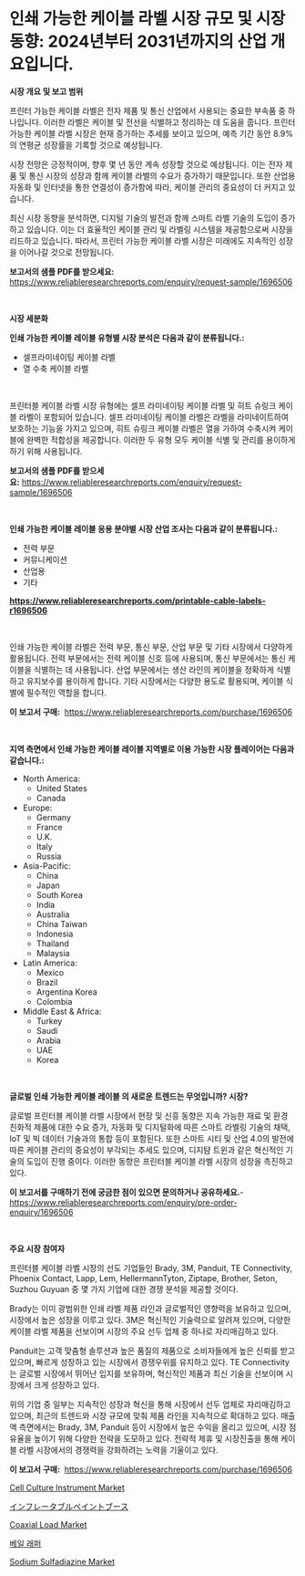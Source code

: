 <p><h1>인쇄 가능한 케이블 라벨 시장 규모 및 시장 동향: 2024년부터 2031년까지의 산업 개요입니다.</h1></p><p><strong>시장 개요 및 보고 범위</strong></p>
<p><p>프린터 가능한 케이블 라벨은 전자 제품 및 통신 산업에서 사용되는 중요한 부속품 중 하나입니다. 이러한 라벨은 케이블 및 전선을 식별하고 정리하는 데 도움을 줍니다. 프린터 가능한 케이블 라벨 시장은 현재 증가하는 추세를 보이고 있으며, 예측 기간 동안 8.9%의 연평균 성장률을 기록할 것으로 예상됩니다.</p><p>시장 전망은 긍정적이며, 향후 몇 년 동안 계속 성장할 것으로 예상됩니다. 이는 전자 제품 및 통신 시장의 성장과 함께 케이블 라벨의 수요가 증가하기 때문입니다. 또한 산업용 자동화 및 인터넷을 통한 연결성이 증가함에 따라, 케이블 관리의 중요성이 더 커지고 있습니다.</p><p>최신 시장 동향을 분석하면, 디지털 기술의 발전과 함께 스마트 라벨 기술의 도입이 증가하고 있습니다. 이는 더 효율적인 케이블 관리 및 라벨링 시스템을 제공함으로써 시장을 리드하고 있습니다. 따라서, 프린터 가능한 케이블 라벨 시장은 미래에도 지속적인 성장을 이어나갈 것으로 전망됩니다.</p></p>
<p><strong>보고서의 샘플 PDF를 받으세요:</strong> <a href="https://www.reliableresearchreports.com/enquiry/request-sample/1696506">https://www.reliableresearchreports.com/enquiry/request-sample/1696506</a></p>
<p>&nbsp;</p>
<p><strong>시장 세분화</strong></p>
<p><strong>인쇄 가능한 케이블 레이블 유형별 시장 분석은 다음과 같이 분류됩니다.:</strong></p>
<p><ul><li>셀프라미네이팅 케이블 라벨</li><li>열 수축 케이블 라벨</li></ul></p>
<p>&nbsp;</p>
<p><p>프린터블 케이블 라벨 시장 유형에는 셀프 라미네이팅 케이블 라벨 및 히트 슈링크 케이블 라벨이 포함되어 있습니다. 셀프 라미네이팅 케이블 라벨은 라벨을 라미네이트하여 보호하는 기능을 가지고 있으며, 히트 슈링크 케이블 라벨은 열을 가하여 수축시켜 케이블에 완벽한 적합성을 제공합니다. 이러한 두 유형 모두 케이블 식별 및 관리를 용이하게 하기 위해 사용됩니다.</p></p>
<p><strong>보고서의 샘플 PDF를 받으세요:</strong>&nbsp;<a href="https://www.reliableresearchreports.com/enquiry/request-sample/1696506">https://www.reliableresearchreports.com/enquiry/request-sample/1696506</a></p>
<p>&nbsp;</p>
<p><strong> 인쇄 가능한 케이블 레이블 응용 분야별 시장 산업 조사는 다음과 같이 분류됩니다.:</strong></p>
<p><ul><li>전력 부문</li><li>커뮤니케이션</li><li>산업용</li><li>기타</li></ul></p>
<p><strong><a href="https://www.reliableresearchreports.com/printable-cable-labels-r1696506">https://www.reliableresearchreports.com/printable-cable-labels-r1696506</a></strong></p>
<p>&nbsp;</p>
<p><p>인쇄 가능한 케이블 라벨은 전력 부문, 통신 부문, 산업 부문 및 기타 시장에서 다양하게 활용됩니다. 전력 부문에서는 전력 케이블 신호 등에 사용되며, 통신 부문에서는 통신 케이블을 식별하는 데 사용됩니다. 산업 부문에서는 생산 라인의 케이블을 정확하게 식별하고 유지보수를 용이하게 합니다. 기타 시장에서는 다양한 용도로 활용되며, 케이블 식별에 필수적인 역할을 합니다.</p></p>
<p><strong>이 보고서 구매:</strong>&nbsp; <a href="https://www.reliableresearchreports.com/purchase/1696506">https://www.reliableresearchreports.com/purchase/1696506</a></p>
<p>&nbsp;</p>
<p><strong>지역 측면에서 인쇄 가능한 케이블 레이블 지역별로 이용 가능한 시장 플레이어는 다음과 같습니다.:</strong></p>
<p><ul>
    <li>
        North America:
        <ul>
            <li>United States</li>
            <li>Canada</li>
        </ul>
    </li>
    <li>
        Europe:
        <ul>
            <li>Germany</li>
            <li>France</li>
            <li>U.K.</li>
            <li>Italy</li>
            <li>Russia</li>
        </ul>
    </li>
    <li>
        Asia-Pacific:
        <ul>
            <li>China</li>
            <li>Japan</li>
            <li>South Korea</li>
            <li>India</li>
            <li>Australia</li>
            <li>China Taiwan</li>
            <li>Indonesia</li>
            <li>Thailand</li>
            <li>Malaysia</li>
        </ul>
    </li>
    <li>
        Latin America:
        <ul>
            <li>Mexico</li>
            <li>Brazil</li>
            <li>Argentina Korea</li>
            <li>Colombia</li>
        </ul>
    </li>
    <li>
        Middle East & Africa:
        <ul>
            <li>Turkey</li>
            <li>Saudi</li>
            <li>Arabia</li>
            <li>UAE</li>
            <li>Korea</li>
        </ul>
    </li>
    </ul></p>
<p>&nbsp;</p>
<p><strong>글로벌 인쇄 가능한 케이블 레이블 의 새로운 트렌드는 무엇입니까? 시장?</strong></p>
<p><p>글로벌 프린터블 케이블 라벨 시장에서 현장 및 신흥 동향은 지속 가능한 재료 및 환경 친화적 제품에 대한 수요 증가, 자동화 및 디지털화에 따른 스마트 라벨링 기술의 채택, IoT 및 빅 데이터 기술과의 통합 등이 포함된다. 또한 스마트 시티 및 산업 4.0의 발전에 따른 케이블 관리의 중요성이 부각되는 추세도 있으며, 디지턈 트윈과 같은 혁신적인 기술의 도입이 진행 중이다. 이러한 동향은 프린터블 케이블 라벨 시장의 성장을 촉진하고 있다.</p></p>
<p><strong>이 보고서를 구매하기 전에 궁금한 점이 있으면 문의하거나 공유하세요.</strong>- <a href="https://www.reliableresearchreports.com/enquiry/pre-order-enquiry/1696506">https://www.reliableresearchreports.com/enquiry/pre-order-enquiry/1696506</a></p>
<p>&nbsp;</p>
<p><strong>주요 시장 참여자</strong></p>
<p><p>프린터블 케이블 라벨 시장의 선도 기업들인 Brady, 3M, Panduit, TE Connectivity, Phoenix Contact, Lapp, Lem, HellermannTyton, Ziptape, Brother, Seton, Suzhou Guyuan 중 몇 가지 기업에 대한 경쟁 분석을 제공할 것이다.</p><p>Brady는 이미 광범위한 인쇄 라벨 제품 라인과 글로벌적인 영향력을 보유하고 있으며, 시장에서 높은 성장을 이루고 있다. 3M은 혁신적인 기술력으로 알려져 있으며, 다양한 케이블 라벨 제품을 선보이며 시장의 주요 선두 업체 중 하나로 자리매김하고 있다.</p><p>Panduit는 고객 맞춤형 솔루션과 높은 품질의 제품으로 소비자들에게 높은 신뢰를 받고 있으며, 빠르게 성장하고 있는 시장에서 경쟁우위를 유지하고 있다. TE Connectivity는 글로벌 시장에서 뛰어난 입지를 보유하며, 혁신적인 제품과 최신 기술을 선보이며 시장에서 크게 성장하고 있다.</p><p>위의 기업 중 일부는 지속적인 성장과 혁신을 통해 시장에서 선두 업체로 자리매김하고 있으며, 최근의 트렌드와 시장 규모에 맞춰 제품 라인을 지속적으로 확대하고 있다. 매출액 측면에서는 Brady, 3M, Panduit 등이 시장에서 높은 수익을 올리고 있으며, 시장 점유율을 높이기 위해 다양한 전략을 도모하고 있다. 전략적 제휴 및 시장진출을 통해 케이블 라벨 시장에서의 경쟁력을 강화하려는 노력을 기울이고 있다.</p></p>
<p><strong>이 보고서 구매:</strong>&nbsp;&nbsp;<a href="https://www.reliableresearchreports.com/purchase/1696506">https://www.reliableresearchreports.com/purchase/1696506</a></p>
<p><p><a href="https://github.com/myacatherineblakecaczo9vcsw/Market-Research-Report-List-2/blob/main/cell-culture-instrument-market.md">Cell Culture Instrument Market</a></p><p><a href="https://medium.com/@jacksonmith1931/%E3%82%A4%E3%83%B3%E3%83%95%E3%83%AC%E3%83%BC%E3%82%BF%E3%83%96%E3%83%AB%E3%83%9A%E3%82%A4%E3%83%B3%E3%83%88%E3%83%96%E3%83%BC%E3%82%B9%E3%81%AE%E5%B8%82%E5%A0%B4%E8%A6%8F%E6%A8%A1%E3%81%AF-%E3%82%B0%E3%83%AD%E3%83%BC%E3%83%90%E3%83%AB%E7%94%A3%E6%A5%AD%E3%81%AB%E3%81%8A%E3%81%91%E3%82%8B%E6%9C%80%E9%81%A9%E3%81%AA%E3%83%9E%E3%83%BC%E3%82%B1%E3%83%86%E3%82%A3%E3%83%B3%E3%82%B0%E3%83%81%E3%83%A3%E3%83%8D%E3%83%AB%E3%82%92%E6%98%8E%E3%82%89%E3%81%8B%E3%81%AB%E3%81%97%E3%81%BE%E3%81%99-766b852338c9">インフレータブルペイントブース</a></p><p><a href="https://view.publitas.com/reportprime-1/coaxial-load-market-share-evolution-and-market-growth-trends-2024-2031/">Coaxial Load Market</a></p><p><a href="https://medium.com/@whitneymurphy1982/%EB%B2%A0%EC%9D%BC-%EB%9E%98%ED%8D%BC-%EC%8B%9C%EC%9E%A5-%EA%B7%9C%EB%AA%A8-%EC%8B%9C%EC%9E%A5-%EC%A0%84%EB%A7%9D-%EB%B0%8F-%EC%8B%9C%EC%9E%A5-%EC%98%88%EC%B8%A1-2024%EB%85%84%EB%B6%80%ED%84%B0-2031%EB%85%84%EA%B9%8C%EC%A7%80-c6d597ae888d">베일 래퍼</a></p><p><a href="https://issuu.com/reportprime-2/docs/sodium-sulfadiazine-market-size-2030.pptx">Sodium Sulfadiazine Market</a></p></p>